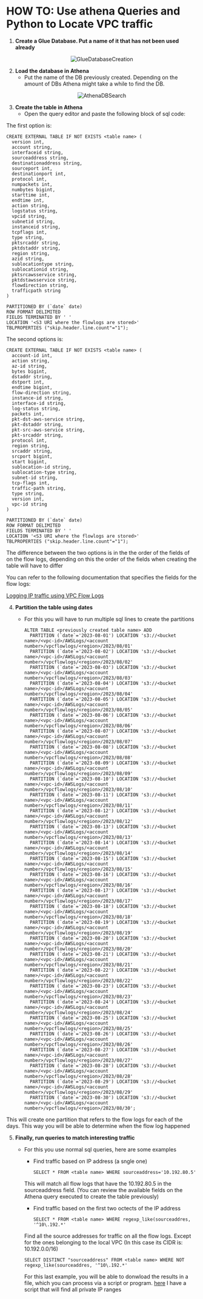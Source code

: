 # HOW TO: Use athena Queries and Python to Locate VPC traffic

1. **Create a Glue Database. Put a name of it that has not been used already**

  <div align="center" dir="auto">

  ![GlueDatabaseCreation](https://github.com/lucabocha/CloudComputing/assets/44237986/0093c97f-34e3-4873-85c3-e9fb4514c3aa)

  </div>

2. **Load the database in Athena**
     - Put the name of the DB previously created. Depending on the amount of DBs Athena might take a while to find the DB.
  
  <div align="center" dir="auto">
  
  ![AthenaDBSearch](https://github.com/lucabocha/CloudComputing/assets/44237986/6f04e5a0-39c6-4792-8164-d1ac95eb3383)
  
  </div>
  
3. **Create the table in Athena**
    - Open the query editor and paste the following block of sql code:

The first option is: 
    
    CREATE EXTERNAL TABLE IF NOT EXISTS <table name> ( 
      version int,
      account string,
      interfaceid string,
      sourceaddress string,
      destinationaddress string,
      sourceport int,
      destinationport int,
      protocol int,
      numpackets int,
      numbytes bigint,
      starttime int,
      endtime int,
      action string,
      logstatus string,
      vpcid string,
      subnetid string,
      instanceid string,
      tcpflags int,
      type string,
      pktsrcaddr string,
      pktdstaddr string,
      region string,
      azid string,
      sublocationtype string,
      sublocationid string,
      pktsrcawsservice string,
      pktdstawsservice string,
      flowdirection string,
      trafficpath string
    ) 
    
    PARTITIONED BY (`date` date) 
    ROW FORMAT DELIMITED 
    FIELDS TERMINATED BY ' ' 
    LOCATION '<S3 URI where the flowlogs are stored>' 
    TBLPROPERTIES ("skip.header.line.count"="1");

The second options is: 
    
    CREATE EXTERNAL TABLE IF NOT EXISTS <table name> ( 
      account-id int,
      action string,
      az-id string,
      bytes bigint,
      dstaddr string,
      dstport int,
      endtime bigint,
      flow-direction string,
      instance-id string,
      interface-id string,
      log-status string,
      packets int,
      pkt-dst-aws-service string,
      pkt-dstaddr string,
      pkt-src-aws-service string,  
      pkt-srcaddr string,
      protocol int, 
      region string, 
      srcaddr string, 
      srcport bigint, 
      start bigint, 
      sublocation-id string, 
      sublocation-type string, 
      subnet-id string, 
      tcp-flags int, 
      traffic-path string, 
      type string,
      version int,
      vpc-id string
    ) 

    PARTITIONED BY (`date` date) 
    ROW FORMAT DELIMITED 
    FIELDS TERMINATED BY ' ' 
    LOCATION '<S3 URI where the flowlogs are stored>' 
    TBLPROPERTIES ("skip.header.line.count"="1"); 

The difference between the two options is in the the order of the fields of on the flow logs, depending on this the order of the fields when creating the table will have to differ

You can refer to the following documentation that specifies the fields for the flow logs:

[Logging IP traffic using VPC Flow Logs](https://docs.aws.amazon.com/vpc/latest/userguide/flow-logs.html)

4. **Partition the table using dates**
    - For this you will have to run multiple sql lines to create the partitions

          ALTER TABLE <previously created table name> ADD
            PARTITION (`date`='2023-08-01') LOCATION 's3://<bucket name>/<vpc-id>/AWSLogs/<account number>/vpcflowlogs/<region>/2023/08/01'
            PARTITION (`date`='2023-08-02') LOCATION 's3://<bucket name>/<vpc-id>/AWSLogs/<account number>/vpcflowlogs/<region>/2023/08/02'
            PARTITION (`date`='2023-08-03') LOCATION 's3://<bucket name>/<vpc-id>/AWSLogs/<account number>/vpcflowlogs/<region>/2023/08/03'
            PARTITION (`date`='2023-08-04') LOCATION 's3://<bucket name>/<vpc-id>/AWSLogs/<account number>/vpcflowlogs/<region>/2023/08/04'
            PARTITION (`date`='2023-08-05') LOCATION 's3://<bucket name>/<vpc-id>/AWSLogs/<account number>/vpcflowlogs/<region>/2023/08/05'
            PARTITION (`date`='2023-08-06') LOCATION 's3://<bucket name>/<vpc-id>/AWSLogs/<account number>/vpcflowlogs/<region>/2023/08/06'
            PARTITION (`date`='2023-08-07') LOCATION 's3://<bucket name>/<vpc-id>/AWSLogs/<account number>/vpcflowlogs/<region>/2023/08/07'
            PARTITION (`date`='2023-08-08') LOCATION 's3://<bucket name>/<vpc-id>/AWSLogs/<account number>/vpcflowlogs/<region>/2023/08/08'
            PARTITION (`date`='2023-08-09') LOCATION 's3://<bucket name>/<vpc-id>/AWSLogs/<account number>/vpcflowlogs/<region>/2023/08/09'
            PARTITION (`date`='2023-08-10') LOCATION 's3://<bucket name>/<vpc-id>/AWSLogs/<account number>/vpcflowlogs/<region>/2023/08/10'
            PARTITION (`date`='2023-08-11') LOCATION 's3://<bucket name>/<vpc-id>/AWSLogs/<account number>/vpcflowlogs/<region>/2023/08/11'
            PARTITION (`date`='2023-08-12') LOCATION 's3://<bucket name>/<vpc-id>/AWSLogs/<account number>/vpcflowlogs/<region>/2023/08/12'
            PARTITION (`date`='2023-08-13') LOCATION 's3://<bucket name>/<vpc-id>/AWSLogs/<account number>/vpcflowlogs/<region>/2023/08/13'
            PARTITION (`date`='2023-08-14') LOCATION 's3://<bucket name>/<vpc-id>/AWSLogs/<account number>/vpcflowlogs/<region>/2023/08/14'
            PARTITION (`date`='2023-08-15') LOCATION 's3://<bucket name>/<vpc-id>/AWSLogs/<account number>/vpcflowlogs/<region>/2023/08/15'
            PARTITION (`date`='2023-08-16') LOCATION 's3://<bucket name>/<vpc-id>/AWSLogs/<account number>/vpcflowlogs/<region>/2023/08/16'
            PARTITION (`date`='2023-08-17') LOCATION 's3://<bucket name>/<vpc-id>/AWSLogs/<account number>/vpcflowlogs/<region>/2023/08/17'
            PARTITION (`date`='2023-08-18') LOCATION 's3://<bucket name>/<vpc-id>/AWSLogs/<account number>/vpcflowlogs/<region>/2023/08/18'
            PARTITION (`date`='2023-08-19') LOCATION 's3://<bucket name>/<vpc-id>/AWSLogs/<account number>/vpcflowlogs/<region>/2023/08/19'
            PARTITION (`date`='2023-08-20') LOCATION 's3://<bucket name>/<vpc-id>/AWSLogs/<account number>/vpcflowlogs/<region>/2023/08/20'
            PARTITION (`date`='2023-08-21') LOCATION 's3://<bucket name>/<vpc-id>/AWSLogs/<account number>/vpcflowlogs/<region>/2023/08/21'
            PARTITION (`date`='2023-08-22') LOCATION 's3://<bucket name>/<vpc-id>/AWSLogs/<account number>/vpcflowlogs/<region>/2023/08/22'
            PARTITION (`date`='2023-08-23') LOCATION 's3://<bucket name>/<vpc-id>/AWSLogs/<account number>/vpcflowlogs/<region>/2023/08/23'
            PARTITION (`date`='2023-08-24') LOCATION 's3://<bucket name>/<vpc-id>/AWSLogs/<account number>/vpcflowlogs/<region>/2023/08/24'
            PARTITION (`date`='2023-08-25') LOCATION 's3://<bucket name>/<vpc-id>/AWSLogs/<account number>/vpcflowlogs/<region>/2023/08/25'
            PARTITION (`date`='2023-08-26') LOCATION 's3://<bucket name>/<vpc-id>/AWSLogs/<account number>/vpcflowlogs/<region>/2023/08/26'
            PARTITION (`date`='2023-08-27') LOCATION 's3://<bucket name>/<vpc-id>/AWSLogs/<account number>/vpcflowlogs/<region>/2023/08/27'
            PARTITION (`date`='2023-08-28') LOCATION 's3://<bucket name>/<vpc-id>/AWSLogs/<account number>/vpcflowlogs/<region>/2023/08/28'
            PARTITION (`date`='2023-08-29') LOCATION 's3://<bucket name>/<vpc-id>/AWSLogs/<account number>/vpcflowlogs/<region>/2023/08/29'
            PARTITION (`date`='2023-08-30') LOCATION 's3://<bucket name>/<vpc-id>/AWSLogs/<account number>/vpcflowlogs/<region>/2023/08/30';

This will create one partition that refers to the flow logs for each of the days. This way you will be able to determine when the flow log happened

5. **Finally, run queries to match interesting traffic**
    - For this you use normal sql queries, here are some examples
      - Find traffic based on IP address (a sngle one)

            SELECT * FROM <table name> WHERE sourceaddress='10.192.80.5' 

      This will match all flow logs that have the 10.192.80.5 in the sourceaddress field. (You can review the available fields on the Athena query executed to create the table previously)

      - Find traffic based on the first two octects of the IP address

            SELECT * FROM <table name> WHERE regexp_like(sourceaddres, '^10\.192.*' 

      Find all the source addresses for traffic on all the flow logs. Except for the ones belonging to the local VPC (In this case its CIDR is: 10.192.0.0/16)

          SELECT DISTINCT "sourceaddress" FROM <table name> WHERE NOT regexp_like(sourceaddres, '^10\.192.*' 
  
      For this last example, you will be able to donwload the results in a file, which you can process via a script or program. [here](https://github.com/lucabocha/Programming-Scripting/blob/main/python/flowlog_private_cidr_finder.py) I have a script that will find all private IP ranges 
